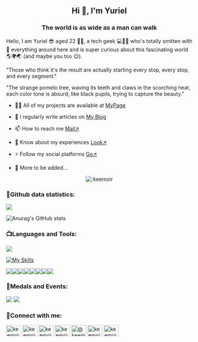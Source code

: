 <h2 align="center">Hi 👋, I'm Yuriel</h2>
<h3 align="center">The world is as wide as a man can walk</h3>

Hello, I am Yuriel 😎 aged 22 👶‍♂️, a tech geek 💻👨‍💻 who's totally smitten with 🌟 everything around here and is super curious about this fascinating world 🌎🌍🌏 (and maybe you too 😉).

"Those who think it's the result are actually starting every stop, every stop, and every segment."

"The strange pomelo tree, waving its teeth and claws in the scorching heat, each color tone is absurd, like black pupils, trying to capture the beauty."

- 👨‍💻 All of my projects are available at [MyPage](https://yuriels.github.io)

- 📝 I regularly write articles on [My Blog](https://blog.yuriel.cn)

- 📫 How to reach me [Mail↗](mailto:yurielhe@gmail.com)

- 📄 Know about my experiences [Look↗](https://yuriel.cn/me)

- ⚡ Follow my social platforms [Go↗](https://vlink.cc/yuriels) 

- 💬 More to be added...




<div align="center" style="text-align: center;">
<img src="https://count.getloli.com/get/@:keemoir" alt=":keemoir" />

<div align="left" style="text-align: left;">
<h3 align="left">🎨<b>Github data statistics:</b></h3>
<img src="https://img.shields.io/badge/for_your-for_ours-blue" />

![Anurag's GitHub stats](https://github-readme-stats.vercel.app/api?username=keemoir&show_icons=true&theme=radical)


<!--
[![PUSDN](https://streak-stats.demolab.com?user=JaneYork&theme=gruvbox&border_radius=20&locale=zh_Hans&date_format=%5BY.%5Dn.j)](https://soft.pusdn.com)
-->


<h3 align="left">📺<b>Languages and Tools:</b></h3>
<img src="https://img.shields.io/badge/my%20 %20skills-8A2BE2" />

[![My Skills](https://skillicons.dev/icons?i=ae,aiscript,androidstudio,au,autocad,azure,blender,c,cpp,cloudflare,css,devto,discord,figma,git,github,gitlab,gmail,html,htmx,ai,instagram,java,js,linux,lua,matlab,mysql,nginx,npm,ps,php,pr,pycharm,py,rocket,twitter,visualstudio,vscode,vue,windows,wordpress,md&perline=15)](https://skillicons.dev)

<img src="https://img.shields.io/badge/WakaTime-000000?style=for-the-badge&logo=WakaTime&logoColor=white" /><img src="https://img.shields.io/badge/RSS-FFA500?style=for-the-badge&logo=rss&logoColor=white" /><img src="https://img.shields.io/badge/dev.to-0A0A0A?style=for-the-badge&logo=devdotto&logoColor=white" /><img src="https://img.shields.io/badge/Alibaba_Cloud-FF6A00?style=for-the-badge&logo=alibabacloud&logoColor=white" /><img src="https://img.shields.io/badge/Wordpress-21759B?style=for-the-badge&logo=wordpress&logoColor=white" /><img src="https://img.shields.io/badge/Gmail-D14836?style=for-the-badge&logo=gmail&logoColor=white" /><img src="https://img.shields.io/badge/Adobe%20Photoshop-31A8FF?style=for-the-badge&logo=Adobe%20Photoshop&logoColor=black" /><img src="https://img.shields.io/badge/GIT-E44C30?style=for-the-badge&logo=git&logoColor=white" />



<h3 align="left">🤗<b>Medals and Events:</b></h3>
<img src="https://github-profile-trophy.vercel.app/?username=yuriels&no-frame=true" />
<img src="https://github-readme-activity-graph.vercel.app/graph?username=yuriels&theme=react-dark" />

<h3 align="left">📠<b>Connect with me:</b></h3>
<p align="left">
<a href="https://twitter.com/keemoir" target="blank"><img align="center" src="https://raw.githubusercontent.com/rahuldkjain/github-profile-readme-generator/master/src/images/icons/Social/twitter.svg" alt="keemoir" height="30" width="40" /></a>
<a href="https://fb.com/keemoir" target="blank"><img align="center" src="https://raw.githubusercontent.com/rahuldkjain/github-profile-readme-generator/master/src/images/icons/Social/facebook.svg" alt="keemoir" height="30" width="40" /></a>
<a href="https://instagram.com/keemoir" target="blank"><img align="center" src="https://raw.githubusercontent.com/rahuldkjain/github-profile-readme-generator/master/src/images/icons/Social/instagram.svg" alt="keemoir" height="30" width="40" /></a>
<a href="https://www.behance.net/keemoirho" target="blank"><img align="center" src="https://raw.githubusercontent.com/rahuldkjain/github-profile-readme-generator/master/src/images/icons/Social/behance.svg" alt="keemoirho" height="30" width="40" /></a>
<a href="https://medium.com/@keemoir" target="blank"><img align="center" src="https://raw.githubusercontent.com/rahuldkjain/github-profile-readme-generator/master/src/images/icons/Social/medium.svg" alt="@keemoir" height="30" width="40" /></a>
<a href="https://www.youtube.com/c/keemoir" target="blank"><img align="center" src="https://raw.githubusercontent.com/rahuldkjain/github-profile-readme-generator/master/src/images/icons/Social/youtube.svg" alt="keemoir" height="30" width="40" /></a>
<a href="https://discord.gg/keemoir" target="blank"><img align="center" src="https://raw.githubusercontent.com/rahuldkjain/github-profile-readme-generator/master/src/images/icons/Social/discord.svg" alt="keemoir" height="30" width="40" /></a>
</p>

<!--
[![Top Langs](https://github-readme-stats.vercel.app/api/top-langs/?username=anuraghazra&layout=compact)](https://github.com/anuraghazra/github-readme-stats)
[![Readme Card](https://github-readme-stats.vercel.app/api/pin/?username=anuraghazra&repo=github-readme-stats)](https://github.com/anuraghazra/github-readme-stats)
-->



<!--
**keemoir/keemoir** is a ✨ _special_ ✨ repository because its `README.md` (this file) appears on your GitHub profile.
Here are some ideas to get you started:
- 🔭 I’m currently working on ...
- 🌱 I’m currently learning ...
- 👯 I’m looking to collaborate on ...
- 🤔 I’m looking for help with ...
- 💬 Ask me about ...
- 📫 How to reach me: ...
- 😄 Pronouns: ...
- ⚡ Fun fact: ...
-->
